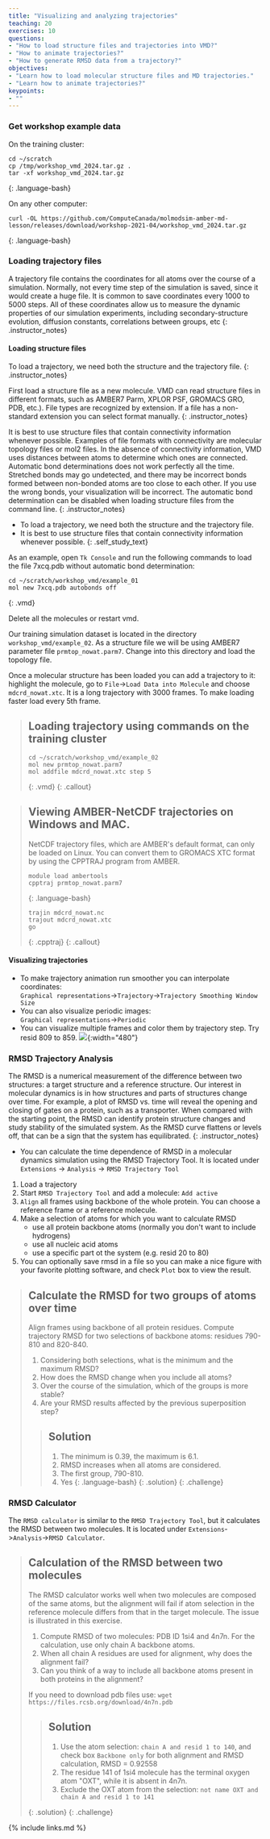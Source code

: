 ```yaml
---
title: "Visualizing and analyzing trajectories"
teaching: 20
exercises: 10
questions:
- "How to load structure files and trajectories into VMD?"
- "How to animate trajectories?"
- "How to generate RMSD data from a trajectory?"
objectives:
- "Learn how to load molecular structure files and MD trajectories."
- "Learn how to animate trajectories?"
keypoints:
- ""
---
```


### Get workshop example data
On the training cluster:
~~~
cd ~/scratch
cp /tmp/workshop_vmd_2024.tar.gz .
tar -xf workshop_vmd_2024.tar.gz 
~~~
{: .language-bash}

On any other computer:
~~~
curl -OL https://github.com/ComputeCanada/molmodsim-amber-md-lesson/releases/download/workshop-2021-04/workshop_vmd_2024.tar.gz
~~~
{: .language-bash}

### Loading trajectory files
A trajectory file contains the coordinates for all atoms over the course of a simulation. Normally, not every time step of the simulation is saved, since it would create a huge file. It is common to save coordinates every 1000 to 5000 steps. All of these coordinates allow us to measure the dynamic properties of our simulation experiments, including secondary-structure evolution, diffusion constants, correlations between groups, etc
{: .instructor_notes}


#### Loading structure files
To load a trajectory, we need both the structure and the trajectory file. 
{: .instructor_notes}

First load a structure file as a new molecule. VMD can read structure files in different formats, such as AMBER7 Parm, XPLOR PSF, GROMACS GRO, PDB, etc.). File types are recognized by extension. If a file has a non-standard extension you can select format manually.
{: .instructor_notes}

It is best to use structure files that contain connectivity information whenever possible. Examples of file formats with connectivity are molecular topology files or mol2 files. In the absence of connectivity information, VMD uses distances between atoms to determine which ones are connected. Automatic bond determinations does not work perfectly all the time. Stretched bonds may go undetected, and there may be incorrect bonds formed between non-bonded atoms are too close to each other. If you use the wrong bonds, your visualization will be incorrect. The automatic bond determination can be disabled when loading structure files from the command line. 
{: .instructor_notes}

- To load a trajectory, we need both the structure and the trajectory file. 
- It is best to use structure files that contain connectivity information whenever possible.
{: .self_study_text}

As an example, open `Tk Console` and run the following commands to load the file 7xcq.pdb without automatic bond determination:

~~~
cd ~/scratch/workshop_vmd/example_01
mol new 7xcq.pdb autobonds off
~~~
{: .vmd}

Delete all the molecules or restart vmd.

Our training simulation dataset is located in the directory `workshop_vmd/example_02`. As a structure file we will be using AMBER7 parameter file `prmtop_nowat.parm7`. Change into this directory and load the topology file.

Once a molecular structure has been loaded you can add a trajectory to it: highlight the molecule, go to `File`->`Load Data into Molecule` and choose `mdcrd_nowat.xtc`. It is a long trajectory with 3000 frames. To make loading faster load every 5th frame.

>## Loading trajectory using commands on the training cluster
>
>~~~
>cd ~/scratch/workshop_vmd/example_02
>mol new prmtop_nowat.parm7
>mol addfile mdcrd_nowat.xtc step 5
>~~~
>{: .vmd}
{: .callout}


>## Viewing AMBER-NetCDF trajectories on Windows and MAC.
> NetCDF trajectory files, which are AMBER's default format, can only be loaded on Linux. You can convert them to GROMACS XTC format by using the CPPTRAJ program from AMBER.
>
>~~~
>module load ambertools
>cpptraj prmtop_nowat.parm7
>~~~
>{: .language-bash}
>~~~
>trajin mdcrd_nowat.nc
>trajout mdcrd_nowat.xtc
>go
>~~~
>{: .cpptraj}
{: .callout}

#### Visualizing trajectories
- To make trajectory animation run smoother you can interpolate coordinates:   
`Graphical representations`->`Trajectory`->`Trajectory Smoothing Window Size`    
- You can also visualize periodic images:   
`Graphical representations`->`Periodic`  
-  You can visualize multiple frames and color them by trajectory step. Try resid 809 to 859.
![](../fig/multiple_frames.png){:width="480"}

### RMSD Trajectory Analysis
The RMSD is a numerical measurement of the difference between two structures: a target structure and a reference structure. Our interest in molecular dynamics is in how structures and parts of structures change over time. For example, a plot of RMSD vs. time will reveal the opening and closing of gates on a protein, such as a transporter. When compared with the starting point, the RMSD can identify protein structure changes and study stability of the simulated system. As the RMSD curve flattens or levels off, that can be a sign that the system has equilibrated.
{: .instructor_notes}

- You can calculate the time dependence of RMSD in a molecular dynamics simulation using the RMSD Trajectory Tool. It is located under `Extensions` -> `Analysis` -> `RMSD Trajectory Tool`

1. Load a trajectory
2. Start `RMSD Trajectory Tool` and add a molecule: `Add active`
3. `Align` all frames using backbone of the whole protein. You can choose a reference frame or a reference molecule.
4. Make a selection of atoms for which you want to calculate RMSD
    - use all protein backbone atoms (normally you don't want to include hydrogens)
    - use all nucleic acid atoms
    - use a specific part ot the system (e.g. resid 20 to 80)
5. You can optionally save rmsd in a file so you can make a nice figure with your favorite plotting software, and check `Plot` box to view the result.
 

>## Calculate the RMSD for two groups of atoms over time 
> Align frames using backbone of all protein residues. Compute trajectory RMSD for two selections of backbone atoms: residues 790-810 and 820-840.  
>
> 1. Considering both selections, what is the minimum and the maximum RMSD?
> 2. How does the RMSD change when you include all atoms?
> 3. Over the course of the simulation, which of the groups is more stable? 
> 4. Are your RMSD results affected by the previous superposition step?
>
>> ## Solution
>> 1. The minimum is 0.39, the maximum is 6.1.
>> 2. RMSD increases when all atoms are considered.
>> 3. The first group, 790-810.
>> 4. Yes
>> {: .language-bash}
> {: .solution}
{: .challenge}

### RMSD Calculator    
The `RMSD calculator` is similar to the `RMSD Trajectory Tool`, but it calculates the RMSD between two molecules. It is located under `Extensions`->`Analysis`->`RMSD Calculator`.   
>## Calculation of the RMSD between two molecules
>The RMSD calculator works well when two molecules are composed of the same atoms, but  the alignment will fail if atom selection in the reference molecule differs from that in the target molecule. The issue is illustrated in this exercise.
>1. Compute RMSD of two molecules: PDB ID 1si4 and 4n7n. For the calculation, use only chain A backbone atoms.
>2. When all chain A residues are used for alignment, why does the alignment fail?
>3. Can you think of a way to include all backbone atoms present in both proteins in the alignment? 
>
> If you need to download pdb files use: `wget https://files.rcsb.org/download/4n7n.pdb`
>
>>## Solution
>> 1. Use the atom selection: `chain A and resid 1 to 140`, and check box `Backbone only` for both alignment and RMSD calculation, RMSD = 0.92558
>> 2. The residue 141 of 1si4 molecule has the terminal oxygen atom "OXT", while it is absent in 4n7n.
>> 3. Exclude the OXT atom from the selection: `not name OXT and chain A and resid 1 to 141` 
>>
>{: .solution}
{: .challenge}


{% include links.md %}

